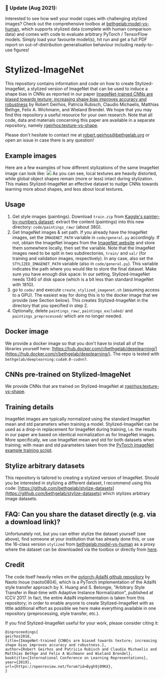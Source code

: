 ### :tada: Update (Aug 2021):
Interested to see how well your model copes with challenging stylized images? Check out the comprehensive toolbox at [bethgelab:model-vs-human](https://github.com/bethgelab/model-vs-human), which supports stylized data (complete with human comparison data) and comes with code to evaluate arbitrary PyTorch / TensorFlow models. Simply load your favourite model(s), hit run and get a full PDF report on out-of-distribution generalisation behaviour including ready-to-use figures!


# Stylized-ImageNet

This repository contains information and code on how to create Stylized-ImageNet, a stylized version of ImageNet that can be used to induce a shape bias in CNNs as reported in our paper [ImageNet-trained CNNs are biased towards texture; increasing shape bias improves accuracy and robustness](https://openreview.net/forum?id=Bygh9j09KX) by Robert Geirhos, Patricia Rubisch, Claudio Michaelis, Matthias Bethge, Felix A. Wichmann, and Wieland Brendel. We hope that you may find this repository a useful resource for your own research. Note that all code, data and materials concerning this paper are available in a separate repository, namely [rgeirhos:texture-vs-shape](https://github.com/rgeirhos/texture-vs-shape).

Please don't hesitate to contact me at robert.geirhos@bethgelab.org or open an issue in case there is any question!

## Example images
Here are a few examples of how different stylizations of the same ImageNet image can look like:
![](./example_imgs/example_stylization_imgs.png) 
As you can see, local textures are heavily distorted, while global object shapes remain (more or less) intact during stylization. This makes Stylized-ImageNet an effective dataset to nudge CNNs towards learning more about shapes, and less about local textures.

## Usage
1. Get style images (paintings). Download ``train.zip`` from [Kaggle's painter-by-numbers dataset](https://www.kaggle.com/c/painter-by-numbers/data); extract the content (paintings) into this new directory: ``code/paintings_raw/`` (about 38G).
2. Get ImageNet images & set path. If you already have the ImageNet images, set the ``IMAGENET_PATH`` variable in ``code/general.py`` accordingly. If not, obtain the ImageNet images from the [ImageNet website](http://image-net.org/download-images) and store them somewhere locally, then set the variable. Note that the ImageNet images need to be split in two subdirectories, ``train/`` and ``val/`` (for training and validation images, respectively). In any case, also set the ``STYLIZED_IMAGENET_PATH`` variable (also in ``code/general.py``). This variable indicates the path where you would like to store the final dataset. Make sure you have enough disk space: In our setting, Stylized-ImageNet needs 134G of disk space (which is a bit less than standard ImageNet with 181G).
3. go to ``code/`` and execute ``create_stylized_imagenet.sh`` (assuming access to a GPU). The easiest way for doing this is to the docker image that we provide (see Section below). This creates Stylized-ImageNet in the directory that you specified in step 2.
4. Optionally, delete ``paintings_raw/``, ``paintings_excluded/`` and ``paintings_preprocessed/`` which are no longer needed.

## Docker image
We provide a docker image so that you don't have to install all of the libraries yourself here: [https://hub.docker.com/r/bethgelab/deeplearning/](https://hub.docker.com/r/bethgelab/deeplearning/). The repo is tested with ``bethgelab/deeplearning:cuda9.0-cudnn7``.

## CNNs pre-trained on Stylized-ImageNet
We provide CNNs that are trained on Stylized-ImageNet at [rgeirhos:texture-vs-shape](https://github.com/rgeirhos/texture-vs-shape).

## Training details

ImageNet images are typically normalized using the standard ImageNet mean and std parameters when training a model. Stylized-ImageNet can be used as a drop-in replacement for ImageNet during training, i.e. the results in our paper are based on identical normalization as for ImageNet images. More specifically, we use ImageNet mean and std for both datasets when training; with mean and std parameters taken from the [PyTorch ImageNet example training script](https://github.com/pytorch/examples/tree/master/imagenet).

## Stylize arbitrary datasets
This repository is tailored to creating a stylized version of ImageNet. Should you be interested in stylizing a different dataset, I recommend using this code: [https://github.com/bethgelab/stylize-datasets](https://github.com/bethgelab/stylize-datasets) which stylizes arbitrary image datasets.

## FAQ: Can you share the dataset directly (e.g. via a download link)?
Unfortunately not, but you can either stylize the dataset yourself (see above), find someone at your institution that has already done this, or use the 16-class version ``stylized`` from [bethgelab:model-vs-human](https://github.com/bethgelab/model-vs-human) as a proxy where the dataset can be downloaded via the toolbox or directly from [here](https://github.com/bethgelab/model-vs-human/releases/tag/v0.1).

## Credit
The code itself heavily relies on the [pytorch-AdaIN github repository](https://github.com/naoto0804/pytorch-AdaIN) by Naoto Inoue (naoto0804), which is a PyTorch implementation of the AdaIN style transfer approach by X. Huang and S. Belongie, "Arbitrary Style Transfer in Real-time with Adaptive Instance Normalization", published at ICCV 2017. In fact, the entire AdaIN implementation is taken from this repository; in order to enable anyone to create Stylized-ImageNet with as little additional effort as possible we here make everything available in one repository (preprocessing, style transfer, etc.).

If you find Stylized-ImageNet useful for your work, please consider citing it:
```
@inproceedings{
geirhos2018,
title={ImageNet-trained {CNN}s are biased towards texture; increasing shape bias improves accuracy and robustness.},
author={Robert Geirhos and Patricia Rubisch and Claudio Michaelis and Matthias Bethge and Felix A Wichmann and Wieland Brendel},
booktitle={International Conference on Learning Representations},
year={2019},
url={https://openreview.net/forum?id=Bygh9j09KX},
}
```

